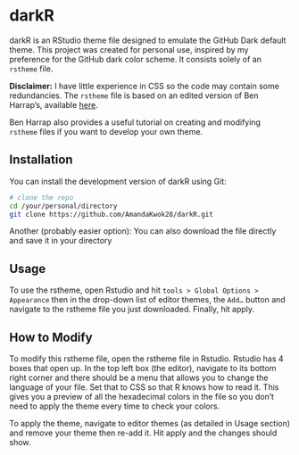 
<!-- README.md is generated from README.Rmd. Please edit that file -->

# darkR

<!-- badges: start -->
<!-- badges: end -->

darkR is an RStudio theme file designed to emulate the GitHub Dark
default theme. This project was created for personal use, inspired by my
preference for the GitHub dark color scheme. It consists solely of an
`rstheme` file.

**Disclaimer:** I have little experience in CSS so the code may contain
some redundancies. The `rstheme` file is based on an
edited version of Ben Harrap’s, available
[here](https://github.com/benharrap/rsthemes.git).

Ben Harrap also provides a useful tutorial on creating and modifying
`rstheme` files if you want to develop your own theme.

## Installation

You can install the development version of darkR using Git:

``` bash
# clone the repo
cd /your/personal/directory
git clone https://github.com/AmandaKwok28/darkR.git
```

Another (probably easier option): You can also download the file
directly and save it in your directory

## Usage

To use the rstheme, open Rstudio and hit
`tools > Global Options > Appearance` then in the drop-down list of
editor themes, the `Add…` button and navigate to the rstheme file you
just downloaded. Finally, hit apply.

## How to Modify

To modify this rstheme file, open the rstheme file in Rstudio. Rstudio
has 4 boxes that open up. In the top left box (the editor), navigate to
its bottom right corner and there should be a menu that allows you to
change the language of your file. Set that to CSS so that R
knows how to read it. This gives you a preview of all the
hexadecimal colors in the file so you don’t need to apply the theme
every time to check your colors.

To apply the theme, navigate to editor themes (as detailed in
Usage section) and remove your theme then re-add it. Hit apply and the
changes should show.
